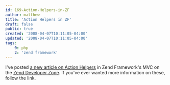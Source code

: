 ```yaml
---
id: 169-Action-Helpers-in-ZF
author: matthew
title: 'Action Helpers in ZF'
draft: false
public: true
created: '2008-04-07T10:11:05-04:00'
updated: '2008-04-07T10:11:05-04:00'
tags:
    0: php
    2: 'zend framework'
---
```

I've posted [a new article on Action Helpers](http://devzone.zend.com/article/3350-Action-Helpers-in-Zend-Framework)
in Zend Framework's MVC on the [Zend Developer Zone](http://devzone.zend.com/).
If you've ever wanted more information on these, follow the link.
